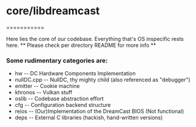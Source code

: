 # core/libdreamcast
===========

Here lies the core of our codebase. Everything that's OS inspecific rests here.
** Please check per directory README for more info **

### Some rudimentary categories are:
- hw				-- DC Hardware Components Implementation
- nullDC.cpp		-- NullDC, thy mighty child (also referenced as "debugger")
- emitter			-- Cookie machine 
- khronos			-- Vulkan stuff
- oslib				-- Codebase abstraction effort
- cfg				-- Configuration backend structure
- reios				-- (Our)Implementation of the DreamCast BIOS (Not functional)
- deps				-- External C libraries (hackish, hand-written versions)
